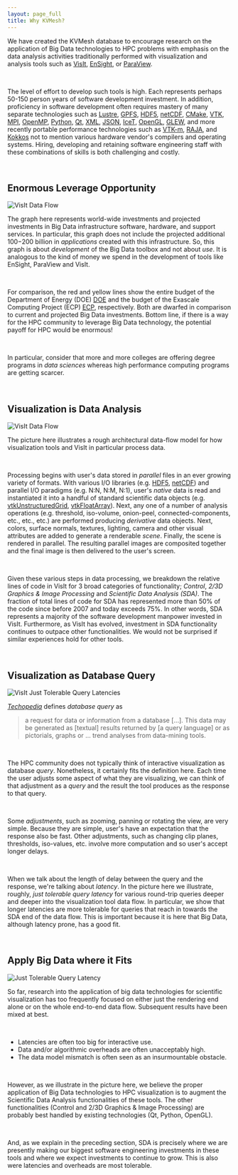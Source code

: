 ```yaml
---
layout: page_full
title: Why KVMesh?
---
```

We have created the KVMesh database to encourage research on the application of Big Data
technologies to HPC problems with emphasis on the data analysis activities
traditionally performed with visualization and analysis tools such as [VisIt](http://visit.llnl.gov),
[EnSight](https://www.ensight.com), or [ParaView](http://www.paraview.org).

<br>

The level of effort to develop such tools is high. Each represents perhaps 50-150 person years
of software development investment. In addition, proficiency in software development often requires
mastery of many separate technologies such as
[Lustre](http://lustre.org),
[GPFS](http://www.ibm.com/support/knowledgecenter/SSFKCN/gpfs_welcome.html),
[HDF5](https://www.hdfgroup.org/hdf5),
[netCDF](https://www.unidata.ucar.edu/software/netcdf),
[CMake](https://cmake.org),
[VTK](http://www.vtk.org),
[MPI](http://mpi-forum.org),
[OpenMP](http://www.openmp.org),
[Python](https://www.python.org),
[Qt](https://www.qt.io),
[XML](https://www.w3.org/XML),
[JSON](http://www.json.org),
[IceT](http://icet.sandia.gov),
[OpenGL](https://www.opengl.org),
[GLEW](http://glew.sourceforge.net),
and more recently portable performance technologies such as
[VTK-m](http://m.vtk.org/index.php/Main_Page),
[RAJA](https://github.com/LLNL/RAJA), and
[Kokkos](https://github.com/kokkos/kokkos)
not to mention various hardware vendor's compilers and operating systems.
Hiring, developing and retaining software engineering
staff with these combinations of skills is both challenging and costly.

<br>

## Enormous Leverage Opportunity
![VisIt Data Flow](/kvmesh/img/Wikibon-big-data-forecast-2016.jpg)

The graph here represents world-wide investments and projected investments in Big Data
infrastructure software, hardware, and support services.
In particular, this graph does not include the projected additional $100-$200 billion in
_applications_ created with this infrastructure. So, this graph is about _development_
of the Big Data toolbox and not about _use_. It is analogous to the kind of money we
spend in the development of tools like EnSight, ParaView and VisIt.

<br>

For comparison, the red and yellow lines show the entire budget of
the Department of Energy (DOE) [DOE](https://www.energy.gov) and the budget of the
Exascale Computing Project (ECP) [ECP](https://exascaleproject.org), respectively. Both are dwarfed in
comparison to current and projected Big Data investments. Bottom line, if there is a way for the HPC
community to leverage Big Data technology, the potential payoff for HPC would be enormous!

<br>

In particular, consider that more and more colleges are offering degree programs in 
_data sciences_ whereas high performance computing programs are getting scarcer.

<br>

## Visualization **is** Data Analysis
![VisIt Data Flow](/kvmesh/img/visit_line_counts.jpg)

The picture here illustrates a rough architectural data-flow model for how visualization tools
and VisIt in particular process data.

<br>

Processing begins with user's data stored in _parallel_ files in an ever growing variety of formats.
With various I/O libraries
(e.g. [HDF5](https://www.hdfgroup.org/hdf5), [netCDF](https://www.unidata.ucar.edu/software/netcdf))
and parallel I/O paradigms (e.g. N:N, N:M, N:1), user's _native_ data is read and
instantiated it into a handful of standard scientific data objects
(e.g. [vtkUnstructuredGrid](http://www.vtk.org/doc/nightly/html/classvtkUnstructuredGrid.html),
[vtkFloatArray](http://www.vtk.org/doc/nightly/html/classvtkFloatArray.html)).
Next, any one of a number of analysis operations (e.g. threshold, iso-volume, onion-peel,
connected-components, etc., etc., etc.) are performed producing _derivative_ data objects. Next,
colors, surface normals, textures, lighting, camera and other visual attributes are added to generate
a renderable _scene_. Finally, the scene is rendered in parallel. The resulting parallel
images are composited together and the final image is then delivered to the user's screen.

<br>

Given these various steps in data processing, we breakdown the relative lines of code in VisIt
for 3 broad categories of functionality; _Control_, _2/3D Graphics & Image Processing_ and
_Scientific Data Analysis (SDA)_. The fraction of total lines of code for SDA has represented
more than 50% of the code since before 2007 and today exceeds 75%. In other words, SDA represents
a majority of the software development manpower invested in VisIt. Furthermore, as VisIt has evolved,
investment in SDA functionality continues to outpace other functionalities. We would not be surprised
if similar experiences hold for other tools.

<br>

## Visualization **as** Database Query
![VisIt Just Tolerable Query Latencies](/kvmesh/img/visit_jtql.jpg)

[_Techopedia_](https://www.techopedia.com) defines _database query_ as
> a request for data or information from a database [...].
> This data may be generated as [textual] results returned by [a query language] 
> or as pictorials, graphs or ... trend analyses from data-mining tools.

<br>

The HPC community does not typically think of interactive visualization as database _query_.
Nonetheless, it certainly fits the definition here. Each time the user adjusts some aspect
of what they are visualizing, we can think of that adjustment as a _query_ and the result
the tool produces as the response to that query. 

<br>

Some _adjustments_, such as zooming, panning or rotating the view, are very simple. Because
they are simple, user's have an expectation that the response also be fast. Other adjustments,
such as changing clip planes, thresholds, iso-values, etc. involve more computation and so
user's accept longer delays.

<br>

When we talk about the length of delay between the query and the response, we're talking about
_latency_. In the picture here we illustrate, roughly, _just tolerable query latency_ for
various round-trip queries deeper and deeper into the visualization tool data flow. In particular,
we show that longer latencies are more tolerable for queries that reach in towards the SDA end of
the data flow. This is important because it is here that Big Data, although latency prone, has a good fit.

<br>

## Apply Big Data where it Fits
![Just Tolerable Query Latency](/kvmesh/img/visit_big_data_hybrid.jpg)

So far, research into the application of big data technologies for scientific
visualization has too frequently focused on either just the rendering end alone
or on the whole end-to-end data flow. Subsequent results have been mixed at best.

<br>

* Latencies are often too big for interactive use.
* Data and/or algorithmic overheads are often unacceptably high.
* The data model mismatch is often seen as an insurmountable obstacle.

<br>

However, as we illustrate in the picture here, we believe the proper application of Big Data
technologies to HPC visualization is to augment the Scientific Data Analysis functionalities
of these tools. The other functionalities (Control and 2/3D Graphics & Image Processing) are
probably best handled by existing technologies (Qt, Python, OpenGL).

<br>

And, as we explain in the preceding section, SDA is precisely where we are presently making
our biggest software engineering investments in these tools and where we expect investments
to continue to grow. This is also were latencies and overheads are most tolerable.
